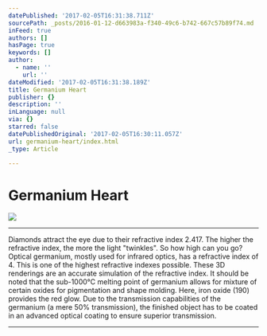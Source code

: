 ```yaml
---
datePublished: '2017-02-05T16:31:38.711Z'
sourcePath: _posts/2016-01-12-d663983a-f340-49c6-b742-667c57b89f74.md
inFeed: true
authors: []
hasPage: true
keywords: []
author:
  - name: ''
    url: ''
dateModified: '2017-02-05T16:31:38.189Z'
title: Germanium Heart
publisher: {}
description: ''
inLanguage: null
via: {}
starred: false
datePublishedOriginal: '2017-02-05T16:30:11.057Z'
url: germanium-heart/index.html
_type: Article

---
```

# Germanium Heart
![](https://the-grid-user-content.s3-us-west-2.amazonaws.com/d135794c-16e6-4067-a7eb-6aae6ad1305b.jpg)

---

Diamonds attract the eye due to their refractive index 2.417\. The higher the refractive index, the more the light "twinkles". So how high can you go? Optical germanium, mostly used for infrared optics, has a refractive index of 4\. This is one of the highest refractive indexes possible. These 3D renderings are an accurate simulation of the refractive index. It should be noted that the sub-1000°C melting point of germanium allows for mixture of certain oxides for pigmentation and shape molding. Here, iron oxide (190) provides the red glow. Due to the transmission capabilities of the germanium (a mere 50% transmission), the finished object has to be coated in an advanced optical coating to ensure superior transmission.

---